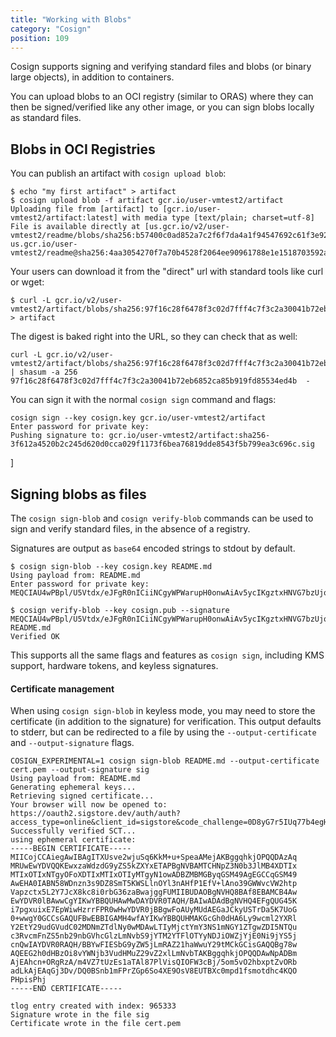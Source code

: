 ```yaml
---
title: "Working with Blobs"
category: "Cosign"
position: 109
---
```


Cosign supports signing and verifying standard files and blobs (or binary large objects), in addition to containers.

You can upload blobs to an OCI registry (similar to ORAS) where they can then be signed/verified like any other image, or you can sign blobs locally as standard files.

## Blobs in OCI Registries

You can publish an artifact with `cosign upload blob`:

```shell
$ echo "my first artifact" > artifact
$ cosign upload blob -f artifact gcr.io/user-vmtest2/artifact
Uploading file from [artifact] to [gcr.io/user-vmtest2/artifact:latest] with media type [text/plain; charset=utf-8]
File is available directly at [us.gcr.io/v2/user-vmtest2/readme/blobs/sha256:b57400c0ad852a7c2f6f7da4a1f94547692c61f3e921a49ba3a41805ae8e1e99]
us.gcr.io/user-vmtest2/readme@sha256:4aa3054270f7a70b4528f2064ee90961788e1e1518703592ae4463de3b889dec
```

Your users can download it from the "direct" url with standard tools like curl or wget:

```shell
$ curl -L gcr.io/v2/user-vmtest2/artifact/blobs/sha256:97f16c28f6478f3c02d7fff4c7f3c2a30041b72eb6852ca85b919fd85534ed4b > artifact
```

The digest is baked right into the URL, so they can check that as well:

```shell
curl -L gcr.io/v2/user-vmtest2/artifact/blobs/sha256:97f16c28f6478f3c02d7fff4c7f3c2a30041b72eb6852ca85b919fd85534ed4b | shasum -a 256
97f16c28f6478f3c02d7fff4c7f3c2a30041b72eb6852ca85b919fd85534ed4b  -
```

You can sign it with the normal `cosign sign` command and flags:

```shell
cosign sign --key cosign.key gcr.io/user-vmtest2/artifact
Enter password for private key:
Pushing signature to: gcr.io/user-vmtest2/artifact:sha256-3f612a4520b2c245d620d0cca029f1173f6bea76819dde8543f5b799ea3c696c.sig
```
]
## Signing blobs as files

The `cosign sign-blob` and `cosign verify-blob` commands can be used to sign and verify standard files, in the absence of a registry.

Signatures are output as `base64` encoded strings to stdout by default.

```shell
$ cosign sign-blob --key cosign.key README.md
Using payload from: README.md
Enter password for private key:
MEQCIAU4wPBpl/U5Vtdx/eJFgR0nICiiNCgyWPWarupH0onwAiAv5ycIKgztxHNVG7bzUjqHuvK2gsc4MWxwDgtDh0JINw==

$ cosign verify-blob --key cosign.pub --signature MEQCIAU4wPBpl/U5Vtdx/eJFgR0nICiiNCgyWPWarupH0onwAiAv5ycIKgztxHNVG7bzUjqHuvK2gsc4MWxwDgtDh0JINw== README.md
Verified OK
```

This supports all the same flags and features as `cosign sign`, including KMS support, hardware tokens, and keyless signatures.

#### Certificate management

When using `cosign sign-blob` in keyless mode, you may need to store the certificate (in addition to the signature) for verification.
This output defaults to stderr, but can be redirected to a file by using the `--output-certificate` and `--output-signature` flags.

```shell
COSIGN_EXPERIMENTAL=1 cosign sign-blob README.md --output-certificate cert.pem --output-signature sig
Using payload from: README.md
Generating ephemeral keys...
Retrieving signed certificate...
Your browser will now be opened to:
https://oauth2.sigstore.dev/auth/auth?access_type=online&client_id=sigstore&code_challenge=0D8yG7r5IUq77b4egHdmwl0Qibx4AFeLTZDfJVwHLHU&code_challenge_method=S256&nonce=22WQwzdXicldeusZNTXuwY0WBcG&redirect_uri=http%3A%2F%2Flocalhost%3A56461%2Fauth%2Fcallback&response_type=code&scope=openid+email&state=22WQwzRfkMPUI6NIRHhpdcWFHjt
Successfully verified SCT...
using ephemeral certificate:
-----BEGIN CERTIFICATE-----
MIICojCCAiegAwIBAgITXUsve2wjuSq6KkM+u+SpeaAMejAKBggqhkjOPQQDAzAq
MRUwEwYDVQQKEwxzaWdzdG9yZS5kZXYxETAPBgNVBAMTCHNpZ3N0b3JlMB4XDTIx
MTIxOTIxNTgyOFoXDTIxMTIxOTIyMTgyN1owADBZMBMGByqGSM49AgEGCCqGSM49
AwEHA0IABN58WDnzn3s9DZ8SmT5KWSLlnOYl3nAHfP1EfV+lAno39GWWvcVW2htp
Vapzctx5L2Y7JcX8kc8i0rbG36zaBwajggFUMIIBUDAOBgNVHQ8BAf8EBAMCB4Aw
EwYDVR0lBAwwCgYIKwYBBQUHAwMwDAYDVR0TAQH/BAIwADAdBgNVHQ4EFgQUG45K
i7pgxuixE7EpWiwHzrrFPR0wHwYDVR0jBBgwFoAUyMUdAEGaJCkyUSTrDa5K7UoG
0+wwgY0GCCsGAQUFBwEBBIGAMH4wfAYIKwYBBQUHMAKGcGh0dHA6Ly9wcml2YXRl
Y2EtY29udGVudC02MDNmZTdlNy0wMDAwLTIyMjctYmY3NS1mNGY1ZTgwZDI5NTQu
c3RvcmFnZS5nb29nbGVhcGlzLmNvbS9jYTM2YTFlOTYyNDJiOWZjYjE0Ni9jYS5j
cnQwIAYDVR0RAQH/BBYwFIESbG9yZW5jLmRAZ21haWwuY29tMCkGCisGAQQBg78w
AQEEG2h0dHBzOi8vYWNjb3VudHMuZ29vZ2xlLmNvbTAKBggqhkjOPQQDAwNpADBm
AjEAhcn+ORgRzA/m4VZ7tUzEs1aTAl87PlVisQIOFW3cBj/5om5vO2hbxptZvORb
adLkAjEAqGj3Dv/DQ0BSnb1mFPrZGp6So4XE9OsV8EUTBXc0mpd1fsmotdhc4KQO
PHpisPhj
-----END CERTIFICATE-----

tlog entry created with index: 965333
Signature wrote in the file sig
Certificate wrote in the file cert.pem
```
